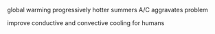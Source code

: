 global warming
progressively hotter summers
A/C aggravates problem

improve conductive and convective cooling for humans
